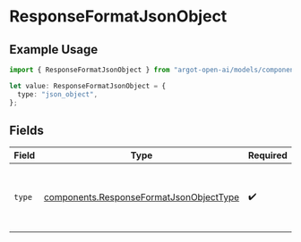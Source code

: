 # ResponseFormatJsonObject

## Example Usage

```typescript
import { ResponseFormatJsonObject } from "argot-open-ai/models/components";

let value: ResponseFormatJsonObject = {
  type: "json_object",
};
```

## Fields

| Field                                                                                              | Type                                                                                               | Required                                                                                           | Description                                                                                        |
| -------------------------------------------------------------------------------------------------- | -------------------------------------------------------------------------------------------------- | -------------------------------------------------------------------------------------------------- | -------------------------------------------------------------------------------------------------- |
| `type`                                                                                             | [components.ResponseFormatJsonObjectType](../../models/components/responseformatjsonobjecttype.md) | :heavy_check_mark:                                                                                 | The type of response format being defined: `json_object`                                           |